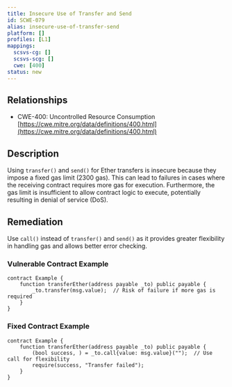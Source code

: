```yaml
---
title: Insecure Use of Transfer and Send
id: SCWE-079
alias: insecure-use-of-transfer-send
platform: []
profiles: [L1]
mappings:
  scsvs-cg: []
  scsvs-scg: []
  cwe: [400]
status: new
---
```


## Relationships  
- CWE-400: Uncontrolled Resource Consumption  
  [https://cwe.mitre.org/data/definitions/400.html](https://cwe.mitre.org/data/definitions/400.html)  

## Description
Using `transfer()` and `send()` for Ether transfers is insecure because they impose a fixed gas limit (2300 gas). This can lead to failures in cases where the receiving contract requires more gas for execution. Furthermore, the gas limit is insufficient to allow contract logic to execute, potentially resulting in denial of service (DoS).

## Remediation
Use `call()` instead of `transfer()` and `send()` as it provides greater flexibility in handling gas and allows better error checking.

### Vulnerable Contract Example
```solidity
contract Example {
    function transferEther(address payable _to) public payable {
        _to.transfer(msg.value);  // Risk of failure if more gas is required
    }
}
```
### Fixed Contract Example
```solidity
contract Example {
    function transferEther(address payable _to) public payable {
        (bool success, ) = _to.call{value: msg.value}("");  // Use call for flexibility
        require(success, "Transfer failed");
    }
}
```
